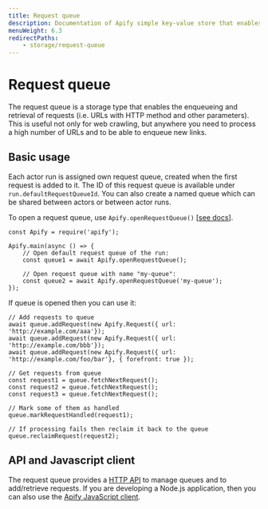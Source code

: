 ```yaml
---
title: Request queue
description: Documentation of Apify simple key-value store that enables storage of Actor inputs and results.
menuWeight: 6.3
redirectPaths:
    - storage/request-queue
---
```


# [](#request-queue)Request queue

The request queue is a storage type that enables the enqueueing and retrieval of requests (i.e. URLs with HTTP method and other parameters). This is useful not only for web crawling, but anywhere you need to process a high number of URLs and to be able to enqueue new links.

## [](#basic-usage)Basic usage

Each actor run is assigned own request queue, created when the first request is added to it. The ID of this request queue is available under `run.defaultRequestQueueId`. You can also create a named queue which can be shared between actors or between actor runs.

To open a request queue, use `Apify.openRequestQueue()` [[see docs](https://sdk.apify.com/docs/api/apify#apifyopenrequestqueuequeueidorname-options)].

    const Apify = require('apify');

    Apify.main(async () => {
        // Open default request queue of the run:
        const queue1 = await Apify.openRequestQueue();

        // Open request queue with name "my-queue":
        const queue2 = await Apify.openRequestQueue('my-queue');
    });

If queue is opened then you can use it:

    // Add requests to queue
    await queue.addRequest(new Apify.Request({ url: 'http://example.com/aaa'});
    await queue.addRequest(new Apify.Request({ url: 'http://example.com/bbb'});
    await queue.addRequest(new Apify.Request({ url: 'http://example.com/foo/bar'}, { forefront: true });

    // Get requests from queue
    const request1 = queue.fetchNextRequest();
    const request2 = queue.fetchNextRequest();
    const request3 = queue.fetchNextRequest();

    // Mark some of them as handled
    queue.markRequestHandled(request1);

    // If processing fails then reclaim it back to the queue
    queue.reclaimRequest(request2);

## [](#api-and-javascript-client)API and Javascript client

The request queue provides a [HTTP API](https://docs.apify.com/api/v2#/reference/request-queues) to manage queues and to add/retrieve requests. If you are developing a Node.js application, then you can also use the [Apify JavaScript client](https://docs.apify.com/api/apify-client-js/latest#ApifyClient-requestQueues).

